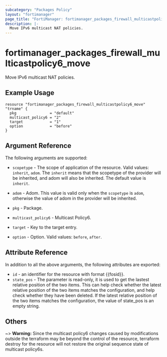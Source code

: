 ```yaml
---
subcategory: "Packages Policy"
layout: "fortimanager"
page_title: "FortiManager: fortimanager_packages_firewall_multicastpolicy6_move"
description: |-
  Move IPv6 multicast NAT policies.
---
```


# fortimanager_packages_firewall_multicastpolicy6_move
Move IPv6 multicast NAT policies.

## Example Usage

```hcl
resource "fortimanager_packages_firewall_multicastpolicy6_move" "trname" {
  pkg               = "default"
  multicast_policy6 = "2"
  target            = "1"
  option            = "before"
}
```

## Argument Reference


The following arguments are supported:

* `scopetype` - The scope of application of the resource. Valid values: `inherit`, `adom`. The `inherit` means that the scopetype of the provider will be inherited, and adom will also be inherited. The default value is `inherit`.
* `adom` - Adom. This value is valid only when the `scopetype` is `adom`, otherwise the value of adom in the provider will be inherited.
* `pkg` - Package.
* `multicast_policy6` - Multicast Policy6.

* `target` - Key to the target entry.
* `option` - Option. Valid values: `before`, `after`.


## Attribute Reference

In addition to all the above arguments, the following attributes are exported:
* `id` - an identifier for the resource with format {{fosid}}.
* `state_pos` - The parameter is read-only, it is used to get the lastest relative position of the two items. This can help check whether the latest relative position of the two items matches the configuration, and help check whether they have been deleted. If the latest relative position of the two items matches the configuration, the value of state_pos is an empty string.

## Others

~> **Warning:** Since the multicast policy6 changes caused by modifications outside the terraform may be beyond the control of the resource, terraform destroy for the resource will not restore the original sequence state of multicast policy6s.
